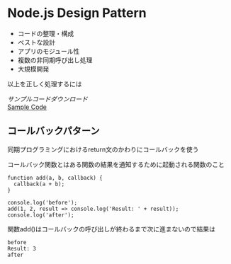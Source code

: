 # Node.js Design Pattern

- コードの整理・構成
- ベストな設計
- アプリのモジュール性
- 複数の非同期呼び出し処理
- 大規模開発

以上を正しく処理するには

*サンプルコードダウンロード*  
[Sample Code](http://github.com/mushahiroyuki/ndp2)

## コールバックパターン
同期プログラミングにおけるreturn文のかわりにコールバックを使う

コールバック関数とはある関数の結果を通知するために起動される関数のこと

    function add(a, b, callback) {
      callback(a + b);
    }

    console.log('before');
    add(1, 2, result => console.log('Result: ' + result));
    console.log('after');

関数add()はコールバックの呼び出しが終わるまで次に進まないので結果は

    before
    Result: 3
    after